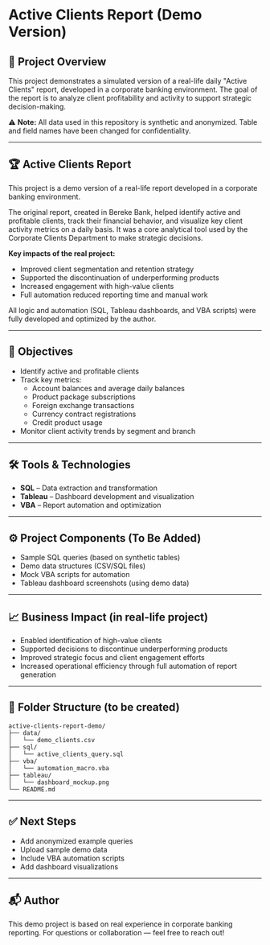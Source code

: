 # Active Clients Report (Demo Version)

## 📌 Project Overview
This project demonstrates a simulated version of a real-life daily "Active Clients" report, developed in a corporate banking environment. The goal of the report is to analyze client profitability and activity to support strategic decision-making.

⚠️ **Note:** All data used in this repository is synthetic and anonymized. Table and field names have been changed for confidentiality.

---

## 🏆 Active Clients Report
This project is a demo version of a real-life report developed in a corporate banking environment.

The original report, created in Bereke Bank, helped identify active and profitable clients, track their financial behavior, and visualize key client activity metrics on a daily basis. It was a core analytical tool used by the Corporate Clients Department to make strategic decisions.

**Key impacts of the real project:**
- Improved client segmentation and retention strategy
- Supported the discontinuation of underperforming products
- Increased engagement with high-value clients
- Full automation reduced reporting time and manual work

All logic and automation (SQL, Tableau dashboards, and VBA scripts) were fully developed and optimized by the author.

---

## 🎯 Objectives
- Identify active and profitable clients
- Track key metrics:
  - Account balances and average daily balances
  - Product package subscriptions
  - Foreign exchange transactions
  - Currency contract registrations
  - Credit product usage
- Monitor client activity trends by segment and branch

---

## 🛠 Tools & Technologies
- **SQL** – Data extraction and transformation
- **Tableau** – Dashboard development and visualization
- **VBA** – Report automation and optimization

---

## ⚙️ Project Components (To Be Added)
- Sample SQL queries (based on synthetic tables)
- Demo data structures (CSV/SQL files)
- Mock VBA scripts for automation
- Tableau dashboard screenshots (using demo data)

---

## 📈 Business Impact (in real-life project)
- Enabled identification of high-value clients
- Supported decisions to discontinue underperforming products
- Improved strategic focus and client engagement efforts
- Increased operational efficiency through full automation of report generation

---

## 📂 Folder Structure (to be created)
```
active-clients-report-demo/
├── data/
│   └── demo_clients.csv
├── sql/
│   └── active_clients_query.sql
├── vba/
│   └── automation_macro.vba
├── tableau/
│   └── dashboard_mockup.png
└── README.md
```

---

## ✅ Next Steps
- Add anonymized example queries
- Upload sample demo data
- Include VBA automation scripts
- Add dashboard visualizations

---

## 📬 Author
This demo project is based on real experience in corporate banking reporting. For questions or collaboration — feel free to reach out!

